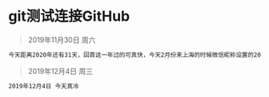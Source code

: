 # git测试连接GitHub

> 2019年11月30日 周六

```html
今天距离2020年还有31天，回首这一年过的可真快，今天2月份来上海的时候微信昵称设置的2019-213还一直为改过，可是这一年除了年龄增长了一岁，其他什么也没有收获。
```
>2019年12月4日 周三 
```html
2019年12月4日 今天真冷
```

